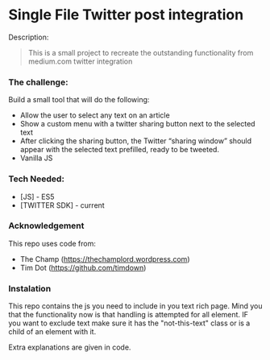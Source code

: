 # Single File Twitter post integration
Description:
> This is a small project to recreate
> the outstanding functionality from
> medium.com twitter integration

### The challenge:

Build a small tool that will do the following:
* Allow the user to select any text on an article
* Show a custom menu with a twitter sharing button next to the selected text
* After clicking the sharing button, the Twitter “sharing window” should appear with the selected text prefilled, ready to be tweeted.
* Vanilla JS

### Tech Needed:

* [JS] - ES5
* [TWITTER SDK] - current

### Acknowledgement

This repo uses code from:

* The Champ (https://thechamplord.wordpress.com)
* Tim Dot (https://github.com/timdown)

### Instalation

This repo contains the js you need to include in you text rich page. Mind you that the functionality now is that handling is attempted for all element. IF you want to exclude text make sure it has the "not-this-text" class or is a child of an element with it.

Extra explanations are given in code.
